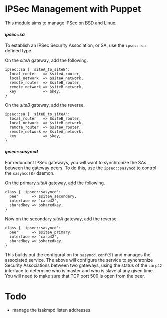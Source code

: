# IPSec Management with Puppet

This module aims to manage IPSec on BSD and Linux.

#### *ipsec::sa*

To establish an IPSec Security Association, or SA, use the `ipsec::sa` defined type.

On the *siteA* gateway, add the following.

``` Puppet
ipsec::sa { 'siteA_to_siteB':
  local_router   => $siteA_router,
  local_network  => $siteA_network,
  remote_router  => $siteB_router,
  remote_network => $siteB_network,
  key            => $key,
}
```

On the *siteB* gateway, add the reverse.

``` Puppet
ipsec::sa { 'siteB_to_siteA':
  local_router   => $siteB_router,
  local_network  => $siteB_network,
  remote_router  => $siteA_router,
  remote_network => $siteA_network,
  key            => $key,
}
```

#### *ipsec::sasyncd*

For redundant IPSec gateways, you will want to synchronize the SAs between the
gateway peers.  To do this, use the `ipsec::sasyncd` to control the `sasyncd(8)`
daemon.

On the primary *siteA* gateway, add the following.

``` Puppet
class { 'ipsec::sasyncd':
  peer      => $siteA_secondary,
  interface => 'carp42',
  sharedkey => $sharedkey,
}
```

Now on the secondary *siteA* gateway, add the reverse.

``` Puppet
class { 'ipsec::sasyncd':
  peer      => $siteA_primary,
  interface => 'carp42',
  sharedkey => $sharedkey,
}
```

This builds out the configuration for `sasyncd.conf(5)` and manages the
associated service.  The above will configure the service to synchronize
Security Associations between two gateways, using the status of the `carp42`
interface to determine who is master and who is slave at any given time.  You
will need to make sure that TCP port 500 is open from the peer.


# Todo
* manage the isakmpd listen addresses.

